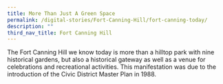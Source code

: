 ```yaml
---
title: More Than Just A Green Space
permalink: /digital-stories/Fort-Canning-Hill/fort-canning-today/
description: ""
third_nav_title: Fort Canning Hill
---
```

The Fort Canning Hill we know today is more than a hilltop park with nine historical gardens, but also a historical gateway as well as a venue for celebrations and recreational activities. This manifestation was due to the introduction of the Civic District Master Plan in 1988.